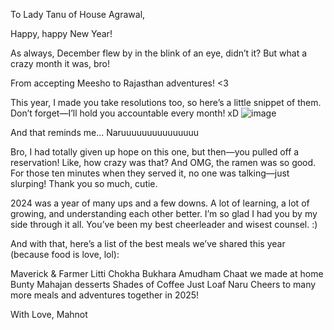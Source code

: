 To Lady Tanu of House Agrawal,

Happy, happy New Year!

As always, December flew by in the blink of an eye, didn’t it? But what a crazy month it was, bro!

From accepting Meesho to Rajasthan adventures! <3

This year, I made you take resolutions too, so here’s a little snippet of them. Don’t forget—I’ll hold you accountable every month! xD
![image](https://github.com/user-attachments/assets/2e9e14e0-e2ff-4f77-a745-a4f68c09395f)

And that reminds me... Naruuuuuuuuuuuuuuu

Bro, I had totally given up hope on this one, but then—you pulled off a reservation! Like, how crazy was that? And OMG, the ramen was so good. For those ten minutes when they served it, no one was talking—just slurping! Thank you so much, cutie. 

2024 was a year of many ups and a few downs. A lot of learning, a lot of growing, and understanding each other better. I’m so glad I had you by my side through it all. You’ve been my best cheerleader and wisest counsel. :)

And with that, here’s a list of the best meals we’ve shared this year (because food is love, lol):

Maverick & Farmer
Litti Chokha
Bukhara
Amudham
Chaat we made at home
Bunty Mahajan desserts
Shades of Coffee
Just Loaf
Naru
Cheers to many more meals and adventures  together in 2025! 

With Love,
Mahnot
